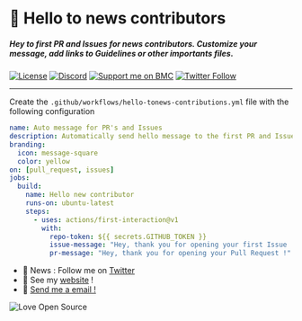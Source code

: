 # 👋 **Hello to news contributors**

##### Hey to first PR and Issues for news contributors. Customize your message, add links to Guidelines or other importants files.


[![License](https://img.shields.io/github/license/thomasbnt/hello-to-news-contributions.svg?style=for-the-badge)](https://github.com/thomasbnt/hello-to-news-contributions/blob/master/LICENSE)
[![Discord](https://img.shields.io/discord/367753345575944221?color=%237289DA&label=Join%20us&logo=Discord&logoColor=white&style=for-the-badge)](https://discord.gg/9gcxwVY)
[![Support me on BMC](https://img.shields.io/badge/Support%20me-☕-orange.svg?style=for-the-badge)](https://www.buymeacoffee.com/thomasbnt)
[![Twitter Follow](https://img.shields.io/twitter/follow/Thomasbnt_?color=%231DA1F2&label=Follow%20me&logo=Twitter&style=for-the-badge)](https://twitter.com/Thomasbnt_)
____

Create the `.github/workflows/hello-tonews-contributions.yml` file with the following configuration

```yml
name: Auto message for PR's and Issues
description: Automatically send hello message to the first PR and Issue for new contributor.
branding:
  icon: message-square
  color: yellow
on: [pull_request, issues]
jobs:
  build:
    name: Hello new contributor
    runs-on: ubuntu-latest
    steps:
      - uses: actions/first-interaction@v1
        with:
          repo-token: ${{ secrets.GITHUB_TOKEN }}
          issue-message: "Hey, thank you for opening your first Issue ! 🙂"
          pr-message: "Hey, thank you for opening your Pull Request !"
```

- 📣  News : Follow me on [Twitter](https://twitter.com/Hyprimort)
- 🔗  See my [website](https://thomasbnt.fr) !
- 📨  [Send me a email !](https://thomasbnt.fr/contact)

![Love Open Source](https://badges.frapsoft.com/os/v3/open-source.png?v=103)
